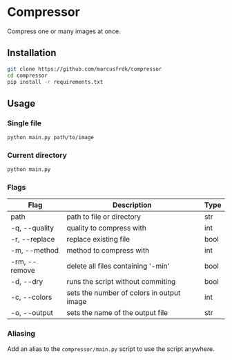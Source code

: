 # Compressor

Compress one or many images at once.

## Installation

```bash
git clone https://github.com/marcusfrdk/compressor
cd compressor
pip install -r requirements.txt
```

## Usage

### Single file

```bash
python main.py path/to/image
```

### Current directory

```bash
python main.py
```

### Flags

| Flag          | Description                               | Type |
| ------------- | ----------------------------------------- | ---- |
| path          | path to file or directory                 | str  |
| -q, --quality | quality to compress with                  | int  |
| -r, --replace | replace existing file                     | bool |
| -m, --method  | method to compress with                   | int  |
| -rm, --remove | delete all files containing '-min'        | bool |
| -d, --dry     | runs the script without commiting         | bool |
| -c, --colors  | sets the number of colors in output image | int  |
| -o, --output  | sets the name of the output file          | str  |

### Aliasing

Add an alias to the `compressor/main.py` script to use the script anywhere.
